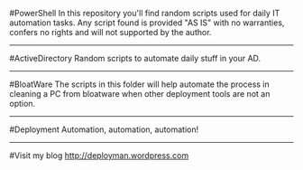 #PowerShell
In this repository you'll find random scripts used for daily IT automation tasks.
Any script found is provided "AS IS" with no warranties, confers no rights and will not supported by the author.

-----------------------------------------------------------------------------------------------------------------------------------------

#ActiveDirectory
Random scripts to automate daily stuff in your AD.

-----------------------------------------------------------------------------------------------------------------------------------------

#BloatWare
The scripts in this folder will help automate the process in cleaning a PC from bloatware when other deployment tools are not an option.

-----------------------------------------------------------------------------------------------------------------------------------------

#Deployment
Automation, automation, automation!

-----------------------------------------------------------------------------------------------------------------------------------------

#Visit my blog
http://deployman.wordpress.com
